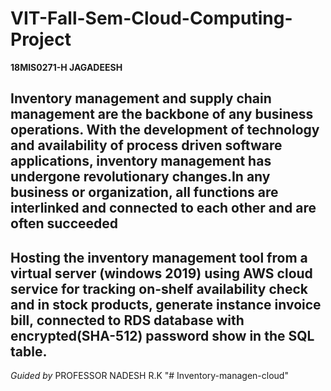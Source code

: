 # VIT-Fall-Sem-Cloud-Computing-Project
 **18MIS0271-H JAGADEESH**

 ## Inventory management and supply chain management are the backbone of any business operations. With the development of technology and availability of process driven software applications, inventory management has undergone revolutionary changes.In any business or organization, all functions are interlinked and connected to each other and are often succeeded

 ## Hosting the inventory management tool from a virtual server (windows 2019) using AWS cloud service for tracking  on-shelf availability check and  in stock products, generate instance invoice bill, connected to RDS database with encrypted(SHA-512) password show in the SQL table.

*Guided by*
PROFESSOR NADESH R.K
"# Inventory-managen-cloud" 
